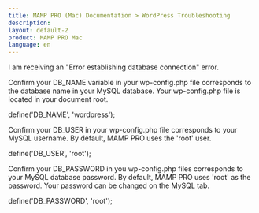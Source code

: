 ```yaml
---
title: MAMP PRO (Mac) Documentation > WordPress Troubleshooting
description: 
layout: default-2
product: MAMP PRO Mac
language: en
---
```


I am receiving an "Error establishing database connection" error.

Confirm your DB_NAME variable in your wp-config.php file corresponds to the database name in your MySQL database. Your wp-config.php file is located in your document root.

define('DB_NAME', 'wordpress');

Confirm your DB_USER in your wp-config.php file corresponds to your MySQL username. By default, MAMP PRO uses the 'root' user.

define('DB_USER', 'root');

Confirm your DB_PASSWORD in you wp-config.php files corresponds to your MySQL database password. By default, MAMP PRO uses 'root' as the password. Your password can be changed on the MySQL tab.

define('DB_PASSWORD', 'root');
